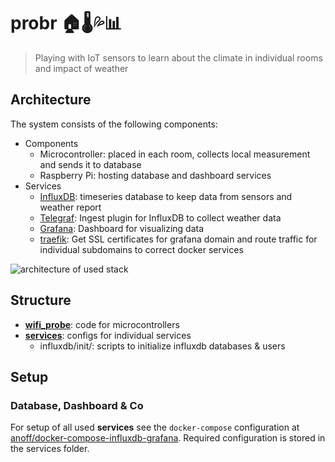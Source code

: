 # probr 🏠🌡💦📊

> Playing with IoT sensors to learn about the climate in individual rooms and impact of weather

## Architecture

The system consists of the following components:
* Components
  * Microcontroller: placed in each room, collects local measurement and sends it to database
  * Raspberry Pi: hosting database and dashboard services
* Services
  * [InfluxDB](https://www.influxdata.com/products/influxdb/): timeseries database to keep data from sensors and weather report
  * [Telegraf](https://www.influxdata.com/time-series-platform/telegraf/): Ingest plugin for InfluxDB to collect weather data
  * [Grafana](https://grafana.com/): Dashboard for visualizing data
  * [traefik](https://traefik.io/): Get SSL certificates for grafana domain and route traffic for individual subdomains to correct docker services

![architecture of used stack](http://www.plantuml.com/plantuml/proxy?cache=no&src=https://raw.github.com/anoff/probr/master/docs/system.puml)

## Structure

* [**wifi_probe**](./nodes): code for microcontrollers
* [**services**](./services): configs for individual services
  * influxdb/init/: scripts to initialize influxdb databases & users

## Setup

### Database, Dashboard & Co

For setup of all used **services** see the `docker-compose` configuration at [anoff/docker-compose-influxdb-grafana](https://github.com/anoff/docker-compose-influxdb-grafana).
Required configuration is stored in the services folder.